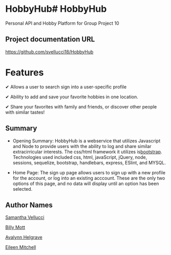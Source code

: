 # HobbyHub# HobbyHub
Personal API and Hobby Platform for Group Project 10

<!-- ## Project Homepage
http://localhost:3001/ -->

## Project documentation URL
https://github.com/svellucci18/HobbyHub

# Features

&#10004; Allows a user to search sign into a user-specific profile

&#10004; Ability to add and save your favorite hobbies in one location.

&#10004; Share your favorites with family and friends, or discover other people with similar tastes!

## Summary

- Opening Summary: HobbyHub is a webservice that utilizes Javascript and Node to provide users with the ability to log and share similar extracirricular interests. The css/html framework it utilizes is[bootstrap](https://getbootstrap.com/docs/4.0/components/navbar/). Technologies used included css, html, javaScript, jQuery, node, sessions, sequelize, bootstrap, handlebars, express, ESlint, and MYSQL. 

- Home Page: The sign up page allows users to sign up with a new profile for the account, or log into an existing acccount. These are the only two options of this page, and no data will display until an option has been selected.


## Author Names

[Samantha Vellucci](https://github.com/svellucci18)

[Billy Mott](https://github.com/Billygm)

[Avalynn Helgrave](https://github.com/avalynnw)

[Eileen Mitchell](https://github.com/eileenhlmitchell19)


<!-- # Project Previews
## Home Page/Mobile View
[![Preview-Image-2-Mobile](https://user-images.githubusercontent.com/92805933/146703424-73005eb7-3e12-4ff0-b648-b9d59c761490.PNG)](https://kimberlym4488.github.io/brewtrek/)

## Breweries Page
(Click Image to see live page)

>[![Preview-Image-3-Breweries](https://user-images.githubusercontent.com/92805933/146703306-90dfe2c8-8958-443a-8939-11808c348eca.PNG)](https://kimberlym4488.github.io/brewtrek/)

## Single Brewery Page
(Click Image to see live page)

>[![Preview Image - Individual Brewery Page](https://user-images.githubusercontent.com/92805933/146703210-15998eb7-d157-4ed4-8a67-2ab4e2ada2ac.PNG)](https://kimberlym4488.github.io/brewtrek/) -->